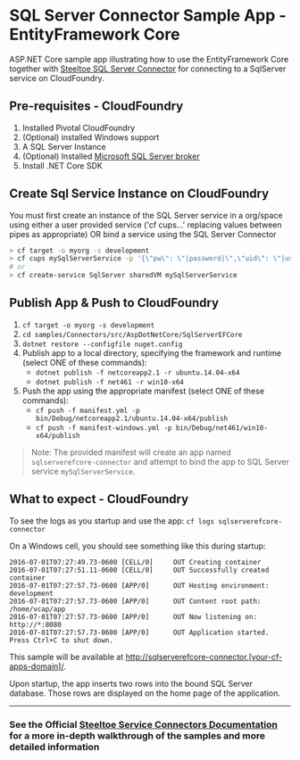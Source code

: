 ﻿# SQL Server Connector Sample App - EntityFramework Core

ASP.NET Core sample app illustrating how to use the EntityFramework Core together with [Steeltoe SQL Server Connector](https://github.com/SteeltoeOSS/Connectors) for connecting to a SqlServer service on CloudFoundry.

## Pre-requisites - CloudFoundry

1. Installed Pivotal CloudFoundry
1. (Optional) installed Windows support
1. A SQL Server Instance
1. (Optional) Installed [Microsoft SQL Server broker](https://github.com/cf-platform-eng/mssql-server-broker)
1. Install .NET Core SDK

## Create Sql Service Instance on CloudFoundry

You must first create an instance of the SQL Server service in a org/space using either a user provided service ('cf cups...' replacing values between pipes as appropriate) OR bind a service using the SQL Server Connector

```bash
> cf target -o myorg -s development
> cf cups mySqlServerService -p '{\"pw\": \"|password|\",\"uid\": \"|user id|\",\"uri\": \"jdbc:sqlserver://|host|:|port|;databaseName=|database name|\"}'
# or
> cf create-service SqlServer sharedVM mySqlServerService
```

## Publish App & Push to CloudFoundry

1. `cf target -o myorg -s development`
1. `cd samples/Connectors/src/AspDotNetCore/SqlServerEFCore`
1. `dotnet restore --configfile nuget.config`
1. Publish app to a local directory, specifying the framework and runtime (select ONE of these commands):
   * `dotnet publish -f netcoreapp2.1 -r ubuntu.14.04-x64`
   * `dotnet publish -f net461 -r win10-x64`
1. Push the app using the appropriate manifest (select ONE of these commands):
   * `cf push -f manifest.yml -p bin/Debug/netcoreapp2.1/ubuntu.14.04-x64/publish`
   * `cf push -f manifest-windows.yml -p bin/Debug/net461/win10-x64/publish`

> Note: The provided manifest will create an app named `sqlserverefcore-connector` and attempt to bind the app to SQL Server service `mySqlServerService`.

## What to expect - CloudFoundry

To see the logs as you startup and use the app: `cf logs sqlserverefcore-connector`

On a Windows cell, you should see something like this during startup:

```text
2016-07-01T07:27:49.73-0600 [CELL/0]     OUT Creating container
2016-07-01T07:27:51.11-0600 [CELL/0]     OUT Successfully created container
2016-07-01T07:27:57.73-0600 [APP/0]      OUT Hosting environment: development
2016-07-01T07:27:57.73-0600 [APP/0]      OUT Content root path:  /home/vcap/app
2016-07-01T07:27:57.73-0600 [APP/0]      OUT Now listening on: http://*:8080
2016-07-01T07:27:57.73-0600 [APP/0]      OUT Application started. Press Ctrl+C to shut down.
```

This sample will be available at <http://sqlserverefcore-connector.[your-cf-apps-domain]/>.

Upon startup, the app inserts two rows into the bound SQL Server database. Those rows are displayed on the home page of the application.

---

### See the Official [Steeltoe Service Connectors Documentation](https://steeltoe.io/docs/steeltoe-service-connectors) for a more in-depth walkthrough of the samples and more detailed information